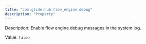 ```yaml
---
title: "com.glide.hub.flow_engine.debug"
description: "Property"
---
```


Description: Enable flow engine debug messages in the system log.

Value: `false`